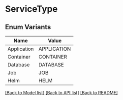 # ServiceType

## Enum Variants

| Name | Value |
|---- | -----|
| Application | APPLICATION |
| Container | CONTAINER |
| Database | DATABASE |
| Job | JOB |
| Helm | HELM |


[[Back to Model list]](../README.md#documentation-for-models) [[Back to API list]](../README.md#documentation-for-api-endpoints) [[Back to README]](../README.md)


